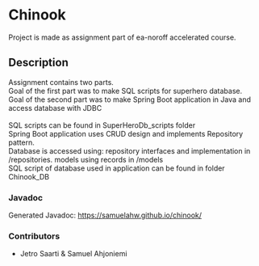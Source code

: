# Chinook

Project is made as assignment part of ea-noroff accelerated course.

## Description

Assignment contains two parts.  
Goal of the first part was to make SQL scripts for superhero database.  
Goal of the second part was to make Spring Boot application in Java and access database with JDBC
<br><br>
SQL scripts can be found in SuperHeroDb_scripts folder  
Spring Boot application uses CRUD design and implements Repository pattern.  
Database is accessed using:
repository interfaces and implementation in /repositories.
models using records in /models  
SQL script of database used in application can be found in folder Chinook_DB

### Javadoc

Generated Javadoc: https://samuelahw.github.io/chinook/

### Contributors

- Jetro Saarti & Samuel Ahjoniemi
